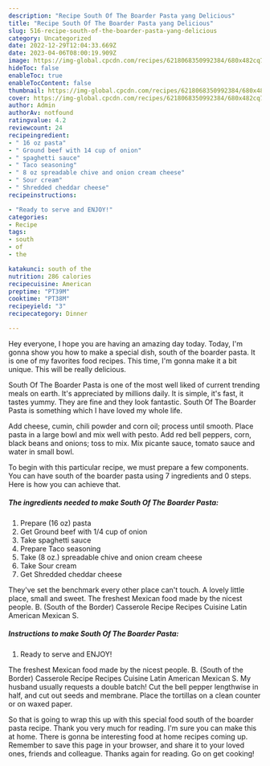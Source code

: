 ```yaml
---
description: "Recipe South Of The Boarder Pasta yang Delicious"
title: "Recipe South Of The Boarder Pasta yang Delicious"
slug: 516-recipe-south-of-the-boarder-pasta-yang-delicious
category: Uncategorized
date: 2022-12-29T12:04:33.669Z
date: 2023-04-06T08:00:19.909Z
image: https://img-global.cpcdn.com/recipes/6218068350992384/680x482cq70/south-of-the-boarder-pasta-recipe-main-photo.jpg
hideToc: false
enableToc: true
enableTocContent: false
thumbnail: https://img-global.cpcdn.com/recipes/6218068350992384/680x482cq70/south-of-the-boarder-pasta-recipe-main-photo.jpg
cover: https://img-global.cpcdn.com/recipes/6218068350992384/680x482cq70/south-of-the-boarder-pasta-recipe-main-photo.jpg
author: Admin
authorAv: notfound
ratingvalue: 4.2
reviewcount: 24
recipeingredient:
- " 16 oz pasta"
- " Ground beef with 14 cup of onion"
- " spaghetti sauce"
- " Taco seasoning"
- " 8 oz spreadable chive and onion cream cheese"
- " Sour cream"
- " Shredded cheddar cheese"
recipeinstructions:

- "Ready to serve and ENJOY!"
categories:
- Recipe
tags:
- south
- of
- the

katakunci: south of the 
nutrition: 286 calories
recipecuisine: American
preptime: "PT39M"
cooktime: "PT38M"
recipeyield: "3"
recipecategory: Dinner

---
```



Hey everyone, I hope you are having an amazing day today. Today, I'm gonna show you how to make a special dish, south of the boarder pasta. It is one of my favorites food recipes. This time, I'm gonna make it a bit unique. This will be really delicious.

South Of The Boarder Pasta is one of the most well liked of current trending meals on earth. It's appreciated by millions daily. It is simple, it's fast, it tastes yummy. They are fine and they look fantastic. South Of The Boarder Pasta is something which I have loved my whole life.

Add cheese, cumin, chili powder and corn oil; process until smooth. Place pasta in a large bowl and mix well with pesto. Add red bell peppers, corn, black beans and onions; toss to mix. Mix picante sauce, tomato sauce and water in small bowl.


To begin with this particular recipe, we must prepare a few components. You can have south of the boarder pasta using 7 ingredients and 0 steps. Here is how you can achieve that.

<!--inarticleads1-->

##### The ingredients needed to make South Of The Boarder Pasta:

1. Prepare  (16 oz) pasta
1. Get  Ground beef with 1/4 cup of onion
1. Take  spaghetti sauce
1. Prepare  Taco seasoning
1. Take  (8 oz.) spreadable chive and onion cream cheese
1. Take  Sour cream
1. Get  Shredded cheddar cheese


They&#39;ve set the benchmark every other place can&#39;t touch. A lovely little place, small and sweet. The freshest Mexican food made by the nicest people. B. (South of the Border) Casserole Recipe Recipes Cuisine Latin American Mexican S. 

<!--inarticleads2-->

##### Instructions to make South Of The Boarder Pasta:


1. Ready to serve and ENJOY!

The freshest Mexican food made by the nicest people. B. (South of the Border) Casserole Recipe Recipes Cuisine Latin American Mexican S. My husband usually requests a double batch! Cut the bell pepper lengthwise in half, and cut out seeds and membrane. Place the tortillas on a clean counter or on waxed paper. 

So that is going to wrap this up with this special food south of the boarder pasta recipe. Thank you very much for reading. I'm sure you can make this at home. There is gonna be interesting food at home recipes coming up. Remember to save this page in your browser, and share it to your loved ones, friends and colleague. Thanks again for reading. Go on get cooking!
